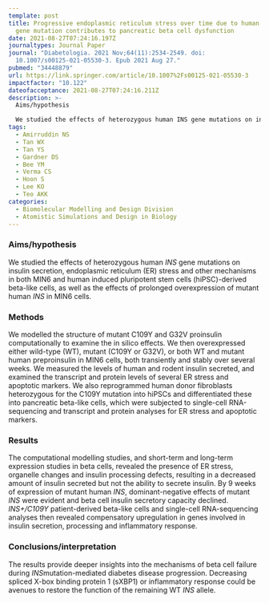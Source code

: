 ```yaml
---
template: post
title: Progressive endoplasmic reticulum stress over time due to human insulin
  gene mutation contributes to pancreatic beta cell dysfunction
date: 2021-08-27T07:24:16.197Z
journaltypes: Journal Paper
journal: "Diabetologia. 2021 Nov;64(11):2534-2549. doi:
  10.1007/s00125-021-05530-3. Epub 2021 Aug 27."
pubmed: "34448879"
url: https://link.springer.com/article/10.1007%2Fs00125-021-05530-3
impactfactor: "10.122"
dateofacceptance: 2021-08-27T07:24:16.211Z
description: >-
  Aims/hypothesis

  We studied the effects of heterozygous human INS gene mutations on insulin secretion, endoplasmic reticulum (ER) stress and other mechanisms in both MIN6 and human induced pluripotent stem cells (hiPSC)-derived beta-like cells, as well as the effects of prolonged overexpression of mutant human INS in MIN6 cells.
tags:
  - Amirruddin NS
  - Tan WX
  - Tan YS
  - Gardner DS
  - Bee YM
  - Verma CS
  - Hoon S
  - Lee KO
  - Teo AKK
categories:
  - Biomolecular Modelling and Design Division
  - Atomistic Simulations and Design in Biology
---
```

### Aims/hypothesis

We studied the effects of heterozygous human *INS* gene mutations on insulin secretion, endoplasmic reticulum (ER) stress and other mechanisms in both MIN6 and human induced pluripotent stem cells (hiPSC)-derived beta-like cells, as well as the effects of prolonged overexpression of mutant human *INS* in MIN6 cells.

### Methods

We modelled the structure of mutant C109Y and G32V proinsulin computationally to examine the in silico effects. We then overexpressed either wild-type (WT), mutant (C109Y or G32V), or both WT and mutant human preproinsulin in MIN6 cells, both transiently and stably over several weeks. We measured the levels of human and rodent insulin secreted, and examined the transcript and protein levels of several ER stress and apoptotic markers. We also reprogrammed human donor fibroblasts heterozygous for the C109Y mutation into hiPSCs and differentiated these into pancreatic beta-like cells, which were subjected to single-cell RNA-sequencing and transcript and protein analyses for ER stress and apoptotic markers.

### Results

The computational modelling studies, and short-term and long-term expression studies in beta cells, revealed the presence of ER stress, organelle changes and insulin processing defects, resulting in a decreased amount of insulin secreted but not the ability to secrete insulin. By 9 weeks of expression of mutant human *INS*, dominant-negative effects of mutant *INS* were evident and beta cell insulin secretory capacity declined. *INS+/C109Y* patient-derived beta-like cells and single-cell RNA-sequencing analyses then revealed compensatory upregulation in genes involved in insulin secretion, processing and inflammatory response.

### Conclusions/interpretation

The results provide deeper insights into the mechanisms of beta cell failure during *INS*mutation-mediated diabetes disease progression. Decreasing spliced X-box binding protein 1 (sXBP1) or inflammatory response could be avenues to restore the function of the remaining WT *INS* allele.